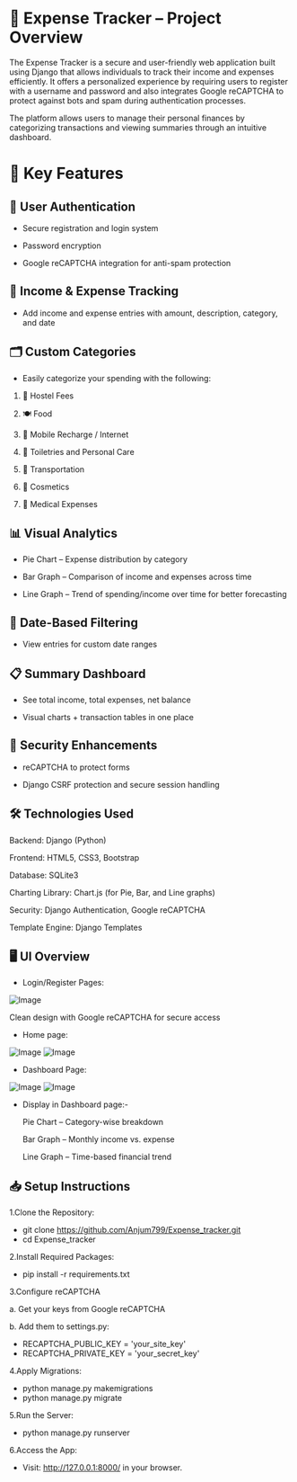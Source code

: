 # 💼 Expense Tracker – Project Overview

The Expense Tracker is a secure and user-friendly web application built using Django that allows individuals to track their income and expenses efficiently. It offers a personalized experience by requiring users to register with a username and password and also integrates Google reCAPTCHA to protect against bots and spam during authentication processes.

The platform allows users to manage their personal finances by categorizing transactions and viewing summaries through an intuitive dashboard.
# 🚀 Key Features
## 🔐 User Authentication

- Secure registration and login system

- Password encryption

- Google reCAPTCHA integration for anti-spam protection

## 🧾 Income & Expense Tracking

- Add income and expense entries with amount, description, category, and date

## 🗂️ Custom Categories

- Easily categorize your spending with the following:

1. 🏨 Hostel Fees

2. 🍽️ Food

3. 📱 Mobile Recharge / Internet

4. 🧼 Toiletries and Personal Care

5. 🚌 Transportation

6. 💄 Cosmetics

7. 💊 Medical Expenses

## 📊 Visual Analytics

* Pie Chart – Expense distribution by category

* Bar Graph – Comparison of income and expenses across time

* Line Graph – Trend of spending/income over time for better forecasting

## 📅 Date-Based Filtering

- View entries for custom date ranges

## 📋 Summary Dashboard

- See total income, total expenses, net balance

- Visual charts + transaction tables in one place

## 🧠 Security Enhancements

- reCAPTCHA to protect forms

- Django CSRF protection and secure session handling

## 🛠 Technologies Used
Backend: Django (Python)

Frontend: HTML5, CSS3, Bootstrap

Database: SQLite3

Charting Library: Chart.js (for Pie, Bar, and Line graphs)

Security: Django Authentication, Google reCAPTCHA

Template Engine: Django Templates

## 🖥️ UI Overview
- Login/Register Pages:

  
![Image](https://github.com/user-attachments/assets/c9397a2a-5bbe-44c8-94b9-aa0f01d863dd)

 Clean design with Google reCAPTCHA for secure access
- Home page:
  
![Image](https://github.com/user-attachments/assets/c386271b-edf4-4a08-a586-3b5ef68e6392)
![Image](https://github.com/user-attachments/assets/4cf98547-65c9-4193-b0b3-fc4bbb789e96)

- Dashboard Page:
  
![Image](https://github.com/user-attachments/assets/5ff5753b-c3d8-4c9b-af08-ab7efa75f3be)
![Image](https://github.com/user-attachments/assets/30b215bf-bb3e-49bf-b9b5-caca3f7beac2)

- Display in Dashboard page:-
  
  Pie Chart – Category-wise breakdown

  Bar Graph – Monthly income vs. expense

  Line Graph – Time-based financial trend

## 📥 Setup Instructions

1.Clone the Repository:
- git clone https://github.com/Anjum799/Expense_tracker.git
- cd Expense_tracker
  
2.Install Required Packages:
- pip install -r requirements.txt
  
3.Configure reCAPTCHA

  a.  Get your keys from Google reCAPTCHA
 
  b.  Add them to settings.py:
 
- RECAPTCHA_PUBLIC_KEY = 'your_site_key'
- RECAPTCHA_PRIVATE_KEY = 'your_secret_key'
  
4.Apply Migrations:
- python manage.py makemigrations
- python manage.py migrate

5.Run the Server:
- python manage.py runserver

6.Access the App:
- Visit: http://127.0.0.1:8000/ in your browser.







  

 

